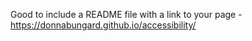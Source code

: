 Good to include a README file with a link to your page - https://donnabungard.github.io/accessibility/
